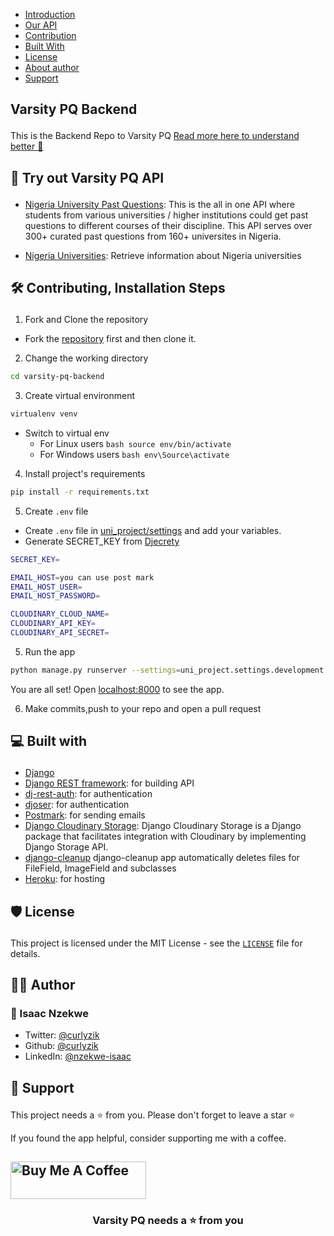 - <a href="#introduction">Introduction<a/>
- <a href="#api">Our API<a/>
- <a href="#contribution">Contribution<a/>
- <a href="#built-with">Built With<a/>
- <a href="#license">License<a/>
- <a href="#author">About author<a/>
- <a href="#support">Support<a/>
 
 ## <p id="introduction">Varsity PQ Backend</p>

This is the Backend Repo to Varsity PQ [Read more here to understand better 📖](https://github.com/curlyzik/varsity-pq-frontend)

 ## <p id="api">🚀 Try out Varsity PQ API</p>
- [Nigeria University Past Questions](https://rapidapi.com/curlyzik/api/nigeria-university-past-questions/): This is the all in one API where students from various universities / higher institutions could get past questions to different courses of their discipline. This API serves over 300+ curated past questions from 160+ universites in Nigeria.

- [Nigeria Universities](https://rapidapi.com/curlyzik/api/nigeria-universites/): Retrieve information about Nigeria universities

 ## <p id="contribution">🛠️ Contributing, Installation Steps</p>

1. Fork and Clone the repository
  - Fork the [repository](https://github.com/curlyzik/varsity-pq-backend) first and then clone it.

2. Change the working directory

```bash
cd varsity-pq-backend
```
3. Create virtual environment

```bash
virtualenv venv
```
 - Switch to virtual env
   - For Linux users ```bash source env/bin/activate ```
   - For Windows users ```bash env\Source\activate ```
 
4. Install project's requirements

```bash
pip install -r requirements.txt
```
5. Create `.env` file
  - Create `.env` file in <a href="https://github.com/curlyzik/varsity-pq-backend/tree/main/uni_project/settings">uni_project/settings</a> and add your variables.
  - Generate SECRET_KEY from <a href="https://djecrety.ir/">Djecrety</a>

```bash
SECRET_KEY=

EMAIL_HOST=you can use post mark
EMAIL_HOST_USER=
EMAIL_HOST_PASSWORD=

CLOUDINARY_CLOUD_NAME=
CLOUDINARY_API_KEY=
CLOUDINARY_API_SECRET=
```
5. Run the app

```bash
python manage.py runserver --settings=uni_project.settings.development
```
You are all set! Open [localhost:8000](http://localhost:8000/) to see the app.

6. Make commits,push to your repo and open a pull request

 ## <p id="built-with">💻 Built with</p>

- [Django](https://www.djangoproject.com/)
- [Django REST framework](https://www.django-rest-framework.org/): for building API
- [dj-rest-auth](https://django-rest-auth.readthedocs.io/en/latest/introduction.html): for authentication
- [djoser](https://djoser.readthedocs.io/en/latest/introduction.html/): for authentication
- [Postmark](https://postmarkapp.com/): for sending emails
- [Django Cloudinary Storage](https://pypi.org/project/django-cloudinary-storage/): Django Cloudinary Storage is a Django package that facilitates integration with Cloudinary by implementing Django Storage API.
- [django-cleanup](https://pypi.org/project/django-cleanup/) django-cleanup app automatically deletes files for FileField, ImageField and subclasses
- [Heroku](http://heroku.com/): for hosting

 ## <p id="license">🛡️ License</p>

This project is licensed under the MIT License - see the [`LICENSE`](LICENSE) file for details.

 ## <p id="author">👨‍💻 Author</p>

### 👤 Isaac Nzekwe

- Twitter: [@curlyzik](https://twitter.com/curlyzik)
- Github: [@curlyzik](https://github.com/curlyzik)
- LinkedIn: [@nzekwe-isaac](https://www.linkedin.com/in/nzekwe-isaac/)

 ## <p id="support">🙏 Support</p>

This project needs a ⭐️ from you. Please don't forget to leave a star ⭐️

If you found the app helpful, consider supporting me with a coffee.

<a href="https://www.buymeacoffee.com/curlyzik" target="_blank"><img src="https://cdn.buymeacoffee.com/buttons/v2/default-yellow.png" alt="Buy Me A Coffee" style="height: 60px !important;width: 217px !important;" ></a>
---

<h3 align="center">
Varsity PQ needs a ⭐️ from you
</h3>
